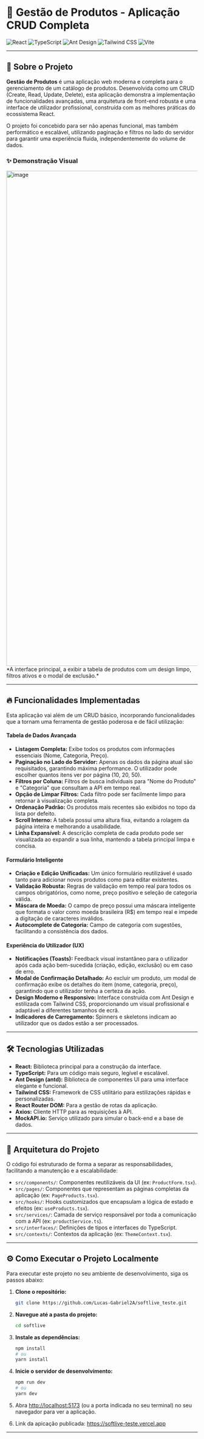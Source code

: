 # 🚀 Gestão de Produtos - Aplicação CRUD Completa

![React](https://img.shields.io/badge/React-18.2.0-61DAFB?logo=react)
![TypeScript](https://img.shields.io/badge/TypeScript-5.0.2-3178C6?logo=typescript)
![Ant Design](https://img.shields.io/badge/Ant%20Design-5.12.5-1677FF?logo=antdesign)
![Tailwind CSS](https://img.shields.io/badge/Tailwind%20CSS-3.3.2-38B2AC?logo=tailwind-css)
![Vite](https://img.shields.io/badge/Vite-4.4.5-646CFF?logo=vite)

---

## 📖 Sobre o Projeto

**Gestão de Produtos** é uma aplicação web moderna e completa para o gerenciamento de um catálogo de produtos. Desenvolvida como um CRUD (Create, Read, Update, Delete), esta aplicação demonstra a implementação de funcionalidades avançadas, uma arquitetura de front-end robusta e uma interface de utilizador profissional, construída com as melhores práticas do ecossistema React.

O projeto foi concebido para ser não apenas funcional, mas também performático e escalável, utilizando paginação e filtros no lado do servidor para garantir uma experiência fluida, independentemente do volume de dados.

### ✨ Demonstração Visual

<img width="2918" height="1304" alt="image" src="https://github.com/user-attachments/assets/de035b39-614e-4451-97db-863541e45316" />
*A interface principal, a exibir a tabela de produtos com um design limpo, filtros ativos e o modal de exclusão.*

---

## 🔥 Funcionalidades Implementadas

Esta aplicação vai além de um CRUD básico, incorporando funcionalidades que a tornam uma ferramenta de gestão poderosa e de fácil utilização:

#### Tabela de Dados Avançada
-   **Listagem Completa:** Exibe todos os produtos com informações essenciais (Nome, Categoria, Preço).
-   **Paginação no Lado do Servidor:** Apenas os dados da página atual são requisitados, garantindo máxima performance. O utilizador pode escolher quantos itens ver por página (10, 20, 50).
-   **Filtros por Coluna:** Filtros de busca individuais para "Nome do Produto" e "Categoria" que consultam a API em tempo real.
-   **Opção de Limpar Filtros:** Cada filtro pode ser facilmente limpo para retornar à visualização completa.
-   **Ordenação Padrão:** Os produtos mais recentes são exibidos no topo da lista por defeito.
-   **Scroll Interno:** A tabela possui uma altura fixa, evitando a rolagem da página inteira e melhorando a usabilidade.
-   **Linha Expansível:** A descrição completa de cada produto pode ser visualizada ao expandir a sua linha, mantendo a tabela principal limpa e concisa.

#### Formulário Inteligente
-   **Criação e Edição Unificadas:** Um único formulário reutilizável é usado tanto para adicionar novos produtos como para editar existentes.
-   **Validação Robusta:** Regras de validação em tempo real para todos os campos obrigatórios, como nome, preço positivo e seleção de categoria válida.
-   **Máscara de Moeda:** O campo de preço possui uma máscara inteligente que formata o valor como moeda brasileira (R$) em tempo real e impede a digitação de caracteres inválidos.
-   **Autocomplete de Categoria:** Campo de categoria com sugestões, facilitando a consistência dos dados.

#### Experiência do Utilizador (UX)
-   **Notificações (Toasts):** Feedback visual instantâneo para o utilizador após cada ação bem-sucedida (criação, edição, exclusão) ou em caso de erro.
-   **Modal de Confirmação Detalhado:** Ao excluir um produto, um modal de confirmação exibe os detalhes do item (nome, categoria, preço), garantindo que o utilizador tenha a certeza da ação.
-   **Design Moderno e Responsivo:** Interface construída com Ant Design e estilizada com Tailwind CSS, proporcionando um visual profissional e adaptável a diferentes tamanhos de ecrã.
-   **Indicadores de Carregamento:** Spinners e skeletons indicam ao utilizador que os dados estão a ser processados.

---

## 🛠️ Tecnologias Utilizadas

-   **React:** Biblioteca principal para a construção da interface.
-   **TypeScript:** Para um código mais seguro, legível e escalável.
-   **Ant Design (antd):** Biblioteca de componentes UI para uma interface elegante e funcional.
-   **Tailwind CSS:** Framework de CSS utilitário para estilizações rápidas e personalizadas.
-   **React Router DOM:** Para a gestão de rotas da aplicação.
-   **Axios:** Cliente HTTP para as requisições à API.
-   **MockAPI.io:** Serviço utilizado para simular o back-end e a base de dados.

---

## 📂 Arquitetura do Projeto

O código foi estruturado de forma a separar as responsabilidades, facilitando a manutenção e a escalabilidade:

-   `src/components/`: Componentes reutilizáveis da UI (ex: `ProductForm.tsx`).
-   `src/pages/`: Componentes que representam as páginas completas da aplicação (ex: `PageProducts.tsx`).
-   `src/hooks/`: Hooks customizados que encapsulam a lógica de estado e efeitos (ex: `useProducts.tsx`).
-   `src/services/`: Camada de serviço responsável por toda a comunicação com a API (ex: `productService.ts`).
-   `src/interfaces/`: Definições de tipos e interfaces do TypeScript.
-   `src/contexts/`: Contextos da aplicação (ex: `ThemeContext.tsx`).

---

## ⚙️ Como Executar o Projeto Localmente

Para executar este projeto no seu ambiente de desenvolvimento, siga os passos abaixo:

1.  **Clone o repositório:**
    ```bash
    git clone https://github.com/Lucas-Gabriel2A/softlive_teste.git
    ```

2.  **Navegue até a pasta do projeto:**
    ```bash
    cd softlive
    ```

3.  **Instale as dependências:**
    ```bash
    npm install
    # ou
    yarn install
    ```

4.  **Inicie o servidor de desenvolvimento:**
    ```bash
    npm run dev
    # ou
    yarn dev
    ```

5.  Abra [http://localhost:5173](http://localhost:5173) (ou a porta indicada no seu terminal) no seu navegador para ver a aplicação.
6.  Link da apicação publicada: https://softlive-teste.vercel.app
---

